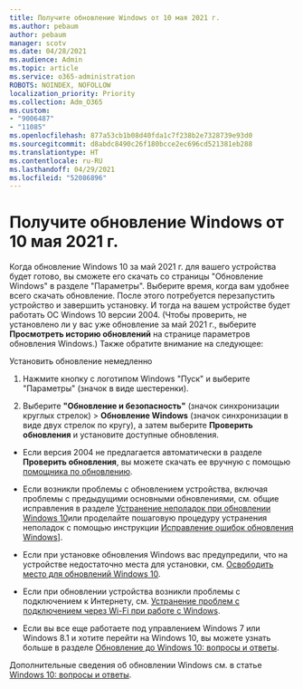 ```yaml
---
title: Получите обновление Windows от 10 мая 2021 г.
ms.author: pebaum
author: pebaum
manager: scotv
ms.date: 04/28/2021
ms.audience: Admin
ms.topic: article
ms.service: o365-administration
ROBOTS: NOINDEX, NOFOLLOW
localization_priority: Priority
ms.collection: Adm_O365
ms.custom:
- "9006487"
- "11085"
ms.openlocfilehash: 877a53cb1b08d40fda1c7f238b2e7328739e93d0
ms.sourcegitcommit: d8abdc8490c26f180bcce2ec696cd521381eb288
ms.translationtype: HT
ms.contentlocale: ru-RU
ms.lasthandoff: 04/29/2021
ms.locfileid: "52086896"
---
```

# <a name="get-the-windows-10-may-2021-update"></a>Получите обновление Windows от 10 мая 2021 г.

Когда обновление Windows 10 за май 2021 г. для вашего устройства будет готово, вы сможете его скачать со страницы "Обновление Windows" в разделе "Параметры". Выберите время, когда вам удобнее всего скачать обновление. После этого потребуется перезапустить устройство и завершить установку. И тогда на вашем устройстве будет работать ОС Windows 10 версии 2004. (Чтобы проверить, не установлено ли у вас уже обновление за май 2021 г., выберите **Просмотреть историю обновлений** на странице параметров обновления Windows.) Также обратите внимание на следующее:  

Установить обновление немедленно

1. Нажмите кнопку с логотипом Windows "Пуск" и выберите "Параметры" (значок в виде шестеренки).

1. Выберите **"Обновление и безопасность"** (значок синхронизации круглых стрелок) > **Обновление Windows** (значок синхронизации в виде двух стрелок по кругу), а затем выберите **Проверить обновления** и установите доступные обновления. 

- Если версия 2004 не предлагается автоматически в разделе **Проверить обновления**, вы можете скачать ее вручную с помощью [помощника по обновлению](https://www.microsoft.com/software-download/windows10).

- Если возникли проблемы с обновлением устройства, включая проблемы с предыдущими основными обновлениями, см. общие исправления в разделе [Устранение неполадок при обновлении Windows 10](https://support.microsoft.com/windows/troubleshoot-problems-updating-windows-10-188c2b0f-10a7-d72f-65b8-32d177eb136c)или проделайте пошаговую процедуру устранения неполадок с помощью инструкции [Исправление ошибок обновления Windows](https://support.microsoft.com/sbs/windows/fix-windows-update-errors-18b693b5-7818-5825-8a7e-2a4a37d6d787)].

- Если при установке обновления Windows вас предупредили, что на устройстве недостаточно места для установки, см. [Освободить место для обновлений Windows 10](https://support.microsoft.com/help/4013876).

- Если при обновлении устройства возникли проблемы с подключением к Интернету, см. [Устранение проблем с подключением через Wi-Fi при работе с Windows](https://support.microsoft.com/windows/fix-wi-fi-connection-issues-in-windows-9424a1f7-6a3b-65a6-4d78-7f07eee84d2c).

- Если вы все еще работаете под управлением Windows 7 или Windows 8.1 и хотите перейти на Windows 10, вы можете узнать больше в разделе [Обновление до Windows 10: вопросы и ответы](https://support.microsoft.com/windows/upgrade-to-windows-10-faq-cce52341-7943-594e-72ce-e1cf00382445).

Дополнительные сведения об обновлении Windows см. в статье [Windows 10: вопросы и ответы](https://support.microsoft.com/windows/windows-update-faq-8a903416-6f45-0718-f5c7-375e92dddeb2).


